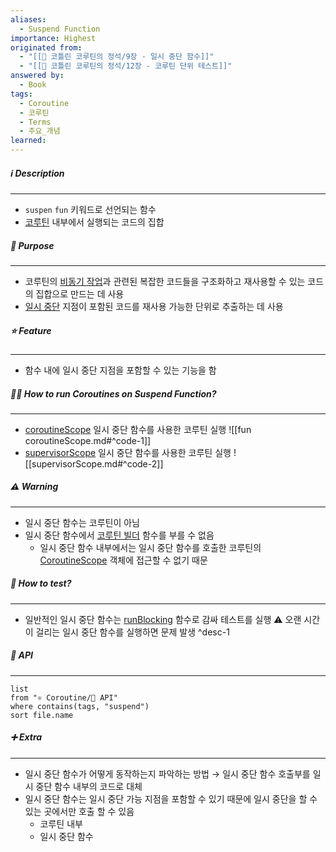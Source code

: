 ```yaml
---
aliases:
  - Suspend Function
importance: Highest
originated from:
  - "[[📘 코틀린 코루틴의 정석/9장 - 일시 중단 함수]]"
  - "[[📘 코틀린 코루틴의 정석/12장 - 코루틴 단위 테스트]]"
answered by:
  - Book
tags:
  - Coroutine
  - 코루틴
  - Terms
  - 주요_개념
learned:
---
```

##### ℹ️ Description
---
- `suspen` `fun` 키워드로 선언되는 함수
- [코루틴](코루틴.md) 내부에서 실행되는 코드의 집합

##### 🎯 Purpose
---
- 코루틴의 [비동기 작업](비동기%20작업.md)과 관련된 복잡한 코드들을 구조화하고 재사용할 수 있는 코드의 집합으로 만드는 데 사용
- [일시 중단](일시%20중단.md) 지점이 포함된 코드를 재사용 가능한 단위로 추출하는 데 사용

##### ⭐️ Feature
---
- 함수 내에 일시 중단 지점을 포함할 수 있는 기능을 함

##### 🏃‍♂️ How to run Coroutines on Suspend Function?
---
- [coroutineScope](fun%20coroutineScope.md) 일시 중단 함수를 사용한 코루틴 실행
![[fun coroutineScope.md#^code-1]]
- [supervisorScope](supervisorScope.md) 일시 중단 함수를 사용한 코루틴 실행
![[supervisorScope.md#^code-2]]

##### ⚠️ Warning
---
- 일시 중단 함수는 코루틴이 아님
- 일시 중단 함수에서 [코루틴 빌더](코루틴%20빌더.md) 함수를 부를 수 없음
	- 일시 중단 함수 내부에서는 일시 중단 함수를 호출한 코루틴의 [CoroutineScope](CoroutineScope.md) 객체에 접근할 수 없기 때문

##### 🧪 How to test?
---
- 일반적인 일시 중단 함수는 [runBlocking](runBlocking.md) 함수로 감싸 테스트를 실행
  ⚠️ 오랜 시간이 걸리는 일시 중단 함수를 실행하면 문제 발생 ^desc-1

##### 🔗 API
---
```dataview
list
from "⚛ Coroutine/🔗 API"
where contains(tags, "suspend")
sort file.name
```

##### ➕ Extra
---
- 일시 중단 함수가 어떻게 동작하는지 파악하는 방법
  → 일시 중단 함수 호출부를 일시 중단 함수 내부의 코드로 대체
- 일시 중단 함수는 일시 중단 가능 지점을 포함할 수 있기 때문에 일시 중단을 할 수 있는 곳에서만 호출 할 수 있음
	- 코루틴 내부
	- 일시 중단 함수
